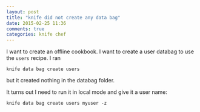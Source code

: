 ```yaml
---
layout: post
title: "knife did not create any data bag"
date: 2015-02-25 11:36
comments: true
categories: knife chef
---
```


I want to create an offline cookbook. I want to create a user databag to use the `users` recipe. I ran

    knife data bag create users

but it created nothing in the databag folder.

It turns out I need to run it in local mode and give it a user name:

    knife data bag create users myuser -z
